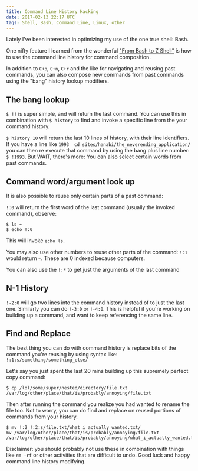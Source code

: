 ```yaml
---
title: Command Line History Hacking
date: 2017-02-13 22:17 UTC
tags: Shell, Bash, Command Line, Linux, other
---
```


Lately I've been interested in optimizing my use of the one true shell: Bash.

One nifty feature I learned from the wonderful ["From Bash to Z Shell"](http://www.apress.com/us/book/9781590593769) is how to use the command line history for command composition.

In addition to `C+p`, `C+n`, `C+r` and the like for navigating and reusing past commands, you can also compose new commands from past commands using the "bang" history lookup modifiers.



## The bang lookup

`$ !!` is super simple, and will return the last command. You can use this in combination with `$ history` to find and invoke a specific line from the your command history.

`$ history 10` will return the last 10 lines of history, with their line identifiers. If you have a line like `1993  cd sites/hanabi/the_neverending_application/` you can then re execute that command by using the bang plus line number: `$ !1993`. But WAIT, there's more:
You can also select certain words from past commands.



## Command word/argument look up

It is also possible to reuse only certain parts of a past command:

`!:0` will return the first word of the last command (usually the invoked command), observe:

```shell
$ ls ~
$ echo !:0
```
This will invoke `echo ls`.

You may also use other numbers to reuse other parts of the command: `!:1` would return `~`. These are 0 indexed because computers.

You can also use the `!:*` to get just the arguments of the last command



## N-1 History
`!-2:0` will go two lines into the command history instead of to just the last one. Similarly you can do `!-3:0` or `!-4:0`. This is helpful if you're working on building up a command, and want to keep referencing the same line.



## Find and Replace
The best thing you can do with command history is replace bits of the command you're reusing by using syntax like: `!:1:s/something/something_else/`

Let's say you just spent the last 20 mins building up this supremely perfect copy command:

```shell
$ cp /lol/some/super/nested/directory/file.txt /var/log/other/place/that/is/probably/annoying/file.txt
```

Then after running the command you realize you had wanted to rename the file too. Not to worry, you can do find and replace on reused portions of commands from your history.

```shell
$ mv !:2 !:2:s/file.txt/what_i_actually_wanted.txt/
mv /var/log/other/place/that/is/probably/annoying/file.txt /var/log/other/place/that/is/probably/annoying/what_i_actually_wanted.txt
```

Disclaimer: you should probably not use these in combination with things like `rm -rf` or other activities that are difficult to undo. Good luck and happy command line history modifying.
